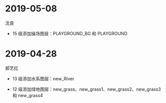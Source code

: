 <!--
    对于那些不确定的，对其他分支或其他功能有影响的改动，在此添加日志
    最新的日志添加在最上方
-->

# 2019-05-08

沈良

- 15 级添加操场图层：PLAYGROUND_BG 和 PLAYGROUND

# 2019-04-28

郝艺红

- 13 级添加水系图层：new_River

- 12 级添加绿地图层：new_grass、new_grass1、new_grass2、new_grass3 和 new_grass4
